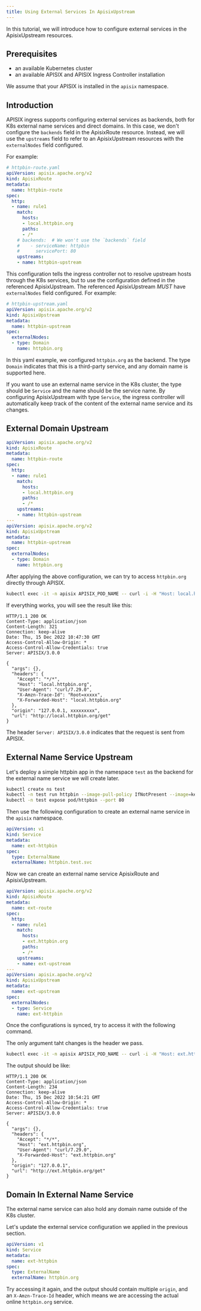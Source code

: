 ```yaml
---
title: Using External Services In ApisixUpstream
---
```


<!--
#
# Licensed to the Apache Software Foundation (ASF) under one or more
# contributor license agreements.  See the NOTICE file distributed with
# this work for additional information regarding copyright ownership.
# The ASF licenses this file to You under the Apache License, Version 2.0
# (the "License"); you may not use this file except in compliance with
# the License.  You may obtain a copy of the License at
#
#     http://www.apache.org/licenses/LICENSE-2.0
#
# Unless required by applicable law or agreed to in writing, software
# distributed under the License is distributed on an "AS IS" BASIS,
# WITHOUT WARRANTIES OR CONDITIONS OF ANY KIND, either express or implied.
# See the License for the specific language governing permissions and
# limitations under the License.
#
-->

In this tutorial, we will introduce how to configure external services in the ApisixUpstream resources.

## Prerequisites

- an available Kubernetes cluster
- an available APISIX and APISIX Ingress Controller installation

We assume that your APISIX is installed in the `apisix` namespace.

## Introduction

APISIX ingress supports configuring external services as backends, both for K8s external name services and direct domains.
In this case, we don't configure the `backends` field in the ApisixRoute resource. Instead, we will use the `upstreams` field to refer to an ApisixUpstream resources with the `externalNodes` field configured.

For example:

```yaml
# httpbin-route.yaml
apiVersion: apisix.apache.org/v2
kind: ApisixRoute
metadata:
  name: httpbin-route
spec:
  http:
  - name: rule1
    match:
      hosts:
      - local.httpbin.org
      paths:
      - /*
    # backends:  # We won't use the `backends` field
    #    - serviceName: httpbin
    #      servicePort: 80
    upstreams:
    - name: httpbin-upstream
```

This configuration tells the ingress controller not to resolve upstream hosts through the K8s services, but to use the configuration defined in the referenced ApisixUpstream.
The referenced ApisixUpstream *MUST* have `externalNodes` field configured. For example:

```yaml
# httpbin-upstream.yaml
apiVersion: apisix.apache.org/v2
kind: ApisixUpstream
metadata:
  name: httpbin-upstream
spec:
  externalNodes:
  - type: Domain
    name: httpbin.org
```

In this yaml example, we configured `httpbin.org` as the backend. The type `Domain` indicates that this is a third-party service, and any domain name is supported here.

If you want to use an external name service in the K8s cluster, the type should be `Service` and the name should be the service name. By configuring ApisixUpstream with type `Service`, the ingress controller will automatically keep track of the content of the external name service and its changes.

## External Domain Upstream

```yaml
apiVersion: apisix.apache.org/v2
kind: ApisixRoute
metadata:
  name: httpbin-route
spec:
  http:
  - name: rule1
    match:
      hosts:
      - local.httpbin.org
      paths:
      - /*
    upstreams:
    - name: httpbin-upstream
---
apiVersion: apisix.apache.org/v2
kind: ApisixUpstream
metadata:
  name: httpbin-upstream
spec:
  externalNodes:
  - type: Domain
    name: httpbin.org
```

After applying the above configuration, we can try to access `httpbin.org` directly through APISIX.

```bash
kubectl exec -it -n apisix APISIX_POD_NAME -- curl -i -H "Host: local.httpbin.org" http://127.0.0.1:9080/get
```

If everything works, you will see the result like this:

```
HTTP/1.1 200 OK
Content-Type: application/json
Content-Length: 321
Connection: keep-alive
Date: Thu, 15 Dec 2022 10:47:30 GMT
Access-Control-Allow-Origin: *
Access-Control-Allow-Credentials: true
Server: APISIX/3.0.0

{
  "args": {},
  "headers": {
    "Accept": "*/*",
    "Host": "local.httpbin.org",
    "User-Agent": "curl/7.29.0",
    "X-Amzn-Trace-Id": "Root=xxxxx",
    "X-Forwarded-Host": "local.httpbin.org"
  },
  "origin": "127.0.0.1, xxxxxxxxx",
  "url": "http://local.httpbin.org/get"
}
```

The header `Server: APISIX/3.0.0` indicates that the request is sent from APISIX.

## External Name Service Upstream

Let's deploy a simple httpbin app in the namespace `test` as the backend for the external name service we will create later.

```bash
kubectl create ns test
kubectl -n test run httpbin --image-pull-policy IfNotPresent --image=kennethreitz/httpbin --port 80
kubectl -n test expose pod/httpbin --port 80
```

Then use the following configuration to create an external name service in the `apisix` namespace.

```yaml
apiVersion: v1
kind: Service
metadata:
  name: ext-httpbin
spec:
  type: ExternalName
  externalName: httpbin.test.svc
```

Now we can create an external name service ApisixRoute and ApisixUpstream.

```yaml
apiVersion: apisix.apache.org/v2
kind: ApisixRoute
metadata:
  name: ext-route
spec:
  http:
  - name: rule1
    match:
      hosts:
      - ext.httpbin.org
      paths:
      - /*
    upstreams:
    - name: ext-upstream
---
apiVersion: apisix.apache.org/v2
kind: ApisixUpstream
metadata:
  name: ext-upstream
spec:
  externalNodes:
  - type: Service
    name: ext-httpbin
```

Once the configurations is synced, try to access it with the following command.

The only argument taht changes is the header we pass.

```bash
kubectl exec -it -n apisix APISIX_POD_NAME -- curl -i -H "Host: ext.httpbin.org" http://127.0.0.1:9080/get
```

The output should be like:

```
HTTP/1.1 200 OK
Content-Type: application/json
Content-Length: 234
Connection: keep-alive
Date: Thu, 15 Dec 2022 10:54:21 GMT
Access-Control-Allow-Origin: *
Access-Control-Allow-Credentials: true
Server: APISIX/3.0.0

{
  "args": {},
  "headers": {
    "Accept": "*/*",
    "Host": "ext.httpbin.org",
    "User-Agent": "curl/7.29.0",
    "X-Forwarded-Host": "ext.httpbin.org"
  },
  "origin": "127.0.0.1",
  "url": "http://ext.httpbin.org/get"
}
```

## Domain In External Name Service

The external name service can also hold any domain name outside of the K8s cluster.

Let's update the external service configuration we applied in the previous section.

```yaml
apiVersion: v1
kind: Service
metadata:
  name: ext-httpbin
spec:
  type: ExternalName
  externalName: httpbin.org
```

Try accessing it again, and the output should contain multiple `origin`, and an `X-Amzn-Trace-Id` header, which means we are accessing the actual online `httpbin.org` service.
